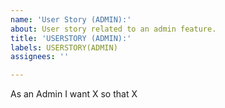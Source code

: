 ```yaml
---
name: 'User Story (ADMIN):'
about: User story related to an admin feature.
title: 'USERSTORY (ADMIN):'
labels: USERSTORY(ADMIN)
assignees: ''

---
```


As an Admin I want X so that X
